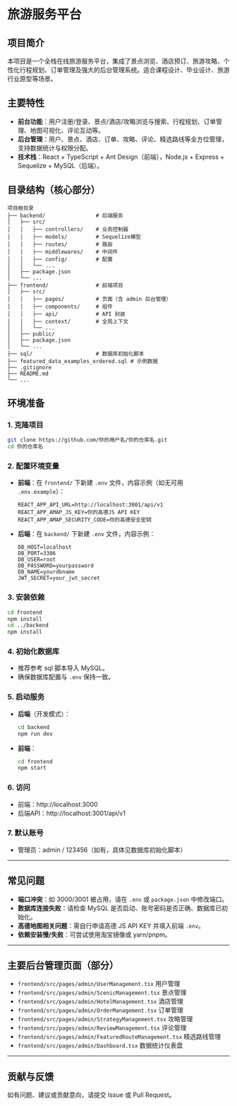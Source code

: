 # 旅游服务平台

## 项目简介

本项目是一个全栈在线旅游服务平台，集成了景点浏览、酒店预订、旅游攻略、个性化行程规划、订单管理及强大的后台管理系统。适合课程设计、毕业设计、旅游行业原型等场景。

## 主要特性

- **前台功能**：用户注册/登录、景点/酒店/攻略浏览与搜索、行程规划、订单管理、地图可视化、评论互动等。
- **后台管理**：用户、景点、酒店、订单、攻略、评论、精选路线等全方位管理，支持数据统计与权限分配。
- **技术栈**：React + TypeScript + Ant Design（前端），Node.js + Express + Sequelize + MySQL（后端）。

## 目录结构（核心部分）

```
项目根目录
├── backend/                # 后端服务
│   ├── src/
│   │   ├── controllers/    # 业务控制器
│   │   ├── models/         # Sequelize模型
│   │   ├── routes/         # 路由
│   │   ├── middlewares/    # 中间件
│   │   ├── config/         # 配置
│   │   └── ...             
│   ├── package.json
│   └── ...
├── frontend/               # 前端项目
│   ├── src/
│   │   ├── pages/          # 页面（含 admin 后台管理）
│   │   ├── components/     # 组件
│   │   ├── api/            # API 封装
│   │   ├── context/        # 全局上下文
│   │   └── ...
│   ├── public/
│   ├── package.json
│   └── ...
├── sql/                    # 数据库初始化脚本
├── featured_data_examples_ordered.sql # 示例数据
├── .gitignore
├── README.md
└── ...
```

## 环境准备

### 1. 克隆项目

```bash
git clone https://github.com/你的用户名/你的仓库名.git
cd 你的仓库名
```

### 2. 配置环境变量

- **前端**：在 `frontend/` 下新建 `.env` 文件，内容示例（如无可用 `.env.example`）：

  ```
  REACT_APP_API_URL=http://localhost:3001/api/v1
  REACT_APP_AMAP_JS_KEY=你的高德JS API KEY
  REACT_APP_AMAP_SECURITY_CODE=你的高德安全密钥
  ```

- **后端**：在 `backend/` 下新建 `.env` 文件，内容示例：

  ```
  DB_HOST=localhost
  DB_PORT=3306
  DB_USER=root
  DB_PASSWORD=yourpassword
  DB_NAME=yourdbname
  JWT_SECRET=your_jwt_secret
  ```

### 3. 安装依赖

```bash
cd frontend
npm install
cd ../backend
npm install
```

### 4. 初始化数据库

- 推荐参考 sql 脚本导入 MySQL。
- 确保数据库配置与 `.env` 保持一致。

### 5. 启动服务

- **后端**（开发模式）：
  ```bash
  cd backend
  npm run dev
  ```
- **前端**：
  ```bash
  cd frontend
  npm start
  ```

### 6. 访问

- 前端：http://localhost:3000
- 后端API：http://localhost:3001/api/v1

### 7. 默认账号

- 管理员：admin / 123456（如有，具体见数据库初始化脚本）

---

## 常见问题

- **端口冲突**：如 3000/3001 被占用，请在 `.env` 或 `package.json` 中修改端口。
- **数据库连接失败**：请检查 MySQL 是否启动、账号密码是否正确、数据库已初始化。
- **高德地图相关问题**：需自行申请高德 JS API KEY 并填入前端 `.env`。
- **依赖安装慢/失败**：可尝试使用淘宝镜像或 yarn/pnpm。

---

## 主要后台管理页面（部分）

- `frontend/src/pages/admin/UserManagement.tsx` 用户管理
- `frontend/src/pages/admin/ScenicManagement.tsx` 景点管理
- `frontend/src/pages/admin/HotelManagement.tsx` 酒店管理
- `frontend/src/pages/admin/OrderManagement.tsx` 订单管理
- `frontend/src/pages/admin/StrategyManagement.tsx` 攻略管理
- `frontend/src/pages/admin/ReviewManagement.tsx` 评论管理
- `frontend/src/pages/admin/FeaturedRouteManagement.tsx` 精选路线管理
- `frontend/src/pages/admin/Dashboard.tsx` 数据统计仪表盘

---

## 贡献与反馈

如有问题、建议或贡献意向，请提交 Issue 或 Pull Request。 
